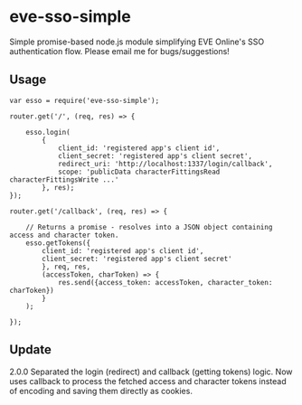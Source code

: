 # eve-sso-simple
Simple promise-based node.js module simplifying EVE Online's SSO authentication flow.
Please email me for bugs/suggestions! 

## Usage
```
var esso = require('eve-sso-simple');

router.get('/', (req, res) => {
    
    esso.login(
        {
            client_id: 'registered app's client id',
            client_secret: 'registered app's client secret',
            redirect_uri: 'http://localhost:1337/login/callback',
            scope: 'publicData characterFittingsRead characterFittingsWrite ...'
        }, res);
});

router.get('/callback', (req, res) => {
    
    // Returns a promise - resolves into a JSON object containing access and character token.
    esso.getTokens({
        client_id: 'registered app's client id',
        client_secret: 'registered app's client secret'
        }, req, res, 
        (accessToken, charToken) => {
            res.send({access_token: accessToken, character_token: charToken})
        }
    );

});
```

## Update
2.0.0
Separated the login (redirect) and callback (getting tokens) logic. 
Now uses callback to process the fetched access and character tokens instead of encoding and saving them directly as cookies.
